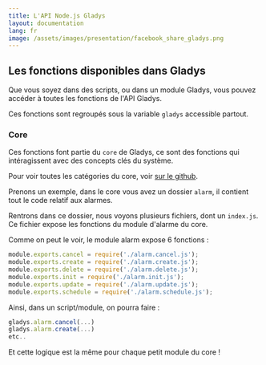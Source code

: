 ```yaml
---
title: L'API Node.js Gladys
layout: documentation
lang: fr
image: /assets/images/presentation/facebook_share_gladys.png
---
```


## Les fonctions disponibles dans Gladys

Que vous soyez dans des scripts, ou dans un module Gladys, vous pouvez accéder à toutes les fonctions de l'API Gladys.

Ces fonctions sont regroupés sous la variable `gladys` accessible partout.

### Core

Ces fonctions font partie du `core` de Gladys, ce sont des fonctions qui intéragissent avec des concepts clés du système. 

Pour voir toutes les catégories du core, voir [sur le github](https://github.com/GladysProject/Gladys/tree/v3/api/core).

Prenons un exemple, dans le core vous avez un dossier `alarm`, il contient tout le code relatif aux alarmes.

Rentrons dans ce dossier, nous voyons plusieurs fichiers, dont un `index.js`. Ce fichier expose les fonctions du module d'alarme du core.

Comme on peut le voir, le module alarm expose 6 fonctions : 

```javascript
module.exports.cancel = require('./alarm.cancel.js');
module.exports.create = require('./alarm.create.js');
module.exports.delete = require('./alarm.delete.js');
module.exports.init = require('./alarm.init.js');
module.exports.update = require('./alarm.update.js');
module.exports.schedule = require('./alarm.schedule.js');
```

Ainsi, dans un script/module, on pourra faire : 

```javascript
gladys.alarm.cancel(...)
gladys.alarm.create(...)
etc..
```

Et cette logique est la même pour chaque petit module du core !